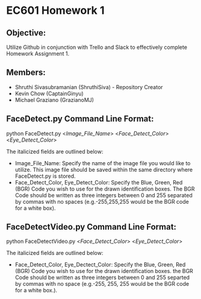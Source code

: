 # EC601 Homework 1

## Objective:
Utilize Github in conjunction with Trello and Slack to effectively complete Homework Assignment 1.

## Members:
* Shruthi Sivasubramanian (ShruthiSiva) - Repository Creator
* Kevin Chow (CaptainGinyu)
* Michael Graziano (GrazianoMJ)

## FaceDetect.py Command Line Format:
python FaceDetect.py <*Image_File_Name*> <*Face_Detect_Color*> <*Eye_Detect_Color*>

The italicized fields are outlined below:
* Image_File_Name: Specify the name of the image file you would like to utilize. This image file should be saved within the same directory where FaceDetect.py is stored.
* Face_Detect_Color, Eye_Detect_Color: Specify the Blue, Green, Red (BGR) Code you wish to use for the drawn identification boxes. The BGR Code should be written as three integers between 0 and 255 separated by commas with no spaces (e.g.-255,255,255 would be the BGR code for a white box).

## FaceDetectVideo.py Command Line Format:
python FaceDetectVideo.py <*Face_Detect_Color*> <*Eye_Detect_Color*>

The italicized fields are outlined below:
* Face_Detect_Color, Eye_Dectect_Color: Specify the Blue, Green, Red (BGR) Code you wish to use for the drawn identification boxes. the BGR Code should be written as three integers between 0 and 255 separted by commas with no space (e.g.-255, 255, 255 would be the BGR code for a white box.).
